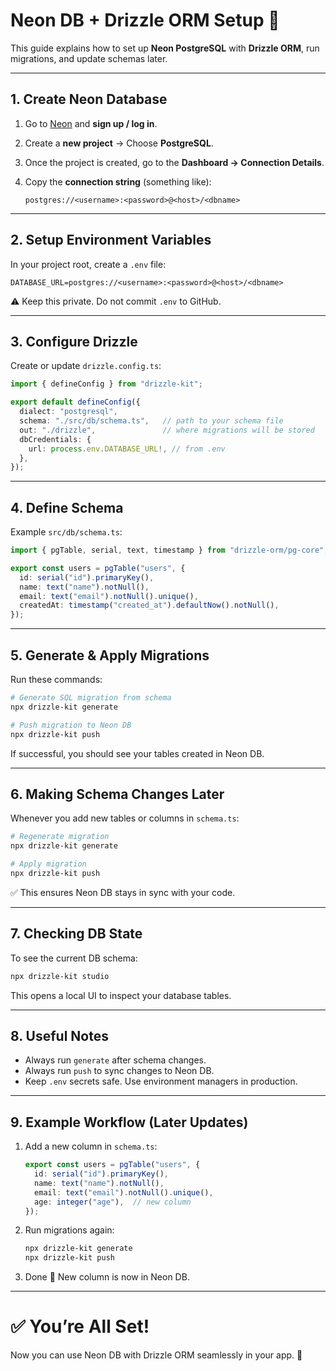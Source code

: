 
# Neon DB + Drizzle ORM Setup 🚀

This guide explains how to set up **Neon PostgreSQL** with **Drizzle ORM**, run migrations, and update schemas later.

---

## 1. Create Neon Database

1. Go to [Neon](https://neon.tech) and **sign up / log in**.
2. Create a **new project** → Choose **PostgreSQL**.
3. Once the project is created, go to the **Dashboard → Connection Details**.
4. Copy the **connection string** (something like):

   ```
   postgres://<username>:<password>@<host>/<dbname>
   ```

---

## 2. Setup Environment Variables

In your project root, create a `.env` file:

```env
DATABASE_URL=postgres://<username>:<password>@<host>/<dbname>
```

⚠️ Keep this private. Do not commit `.env` to GitHub.

---

## 3. Configure Drizzle

Create or update `drizzle.config.ts`:

```ts
import { defineConfig } from "drizzle-kit";

export default defineConfig({
  dialect: "postgresql",
  schema: "./src/db/schema.ts",   // path to your schema file
  out: "./drizzle",               // where migrations will be stored
  dbCredentials: {
    url: process.env.DATABASE_URL!, // from .env
  },
});
```

---

## 4. Define Schema

Example `src/db/schema.ts`:

```ts
import { pgTable, serial, text, timestamp } from "drizzle-orm/pg-core";

export const users = pgTable("users", {
  id: serial("id").primaryKey(),
  name: text("name").notNull(),
  email: text("email").notNull().unique(),
  createdAt: timestamp("created_at").defaultNow().notNull(),
});
```

---

## 5. Generate & Apply Migrations

Run these commands:

```bash
# Generate SQL migration from schema
npx drizzle-kit generate

# Push migration to Neon DB
npx drizzle-kit push
```

If successful, you should see your tables created in Neon DB.

---

## 6. Making Schema Changes Later

Whenever you add new tables or columns in `schema.ts`:

```bash
# Regenerate migration
npx drizzle-kit generate

# Apply migration
npx drizzle-kit push
```

✅ This ensures Neon DB stays in sync with your code.

---

## 7. Checking DB State

To see the current DB schema:

```bash
npx drizzle-kit studio
```

This opens a local UI to inspect your database tables.

---

## 8. Useful Notes

* Always run `generate` after schema changes.
* Always run `push` to sync changes to Neon DB.
* Keep `.env` secrets safe. Use environment managers in production.

---

## 9. Example Workflow (Later Updates)

1. Add a new column in `schema.ts`:

   ```ts
   export const users = pgTable("users", {
     id: serial("id").primaryKey(),
     name: text("name").notNull(),
     email: text("email").notNull().unique(),
     age: integer("age"),  // new column
   });
   ```

2. Run migrations again:

   ```bash
   npx drizzle-kit generate
   npx drizzle-kit push
   ```

3. Done 🎉 New column is now in Neon DB.

---

# ✅ You’re All Set!

Now you can use Neon DB with Drizzle ORM seamlessly in your app. 🚀
